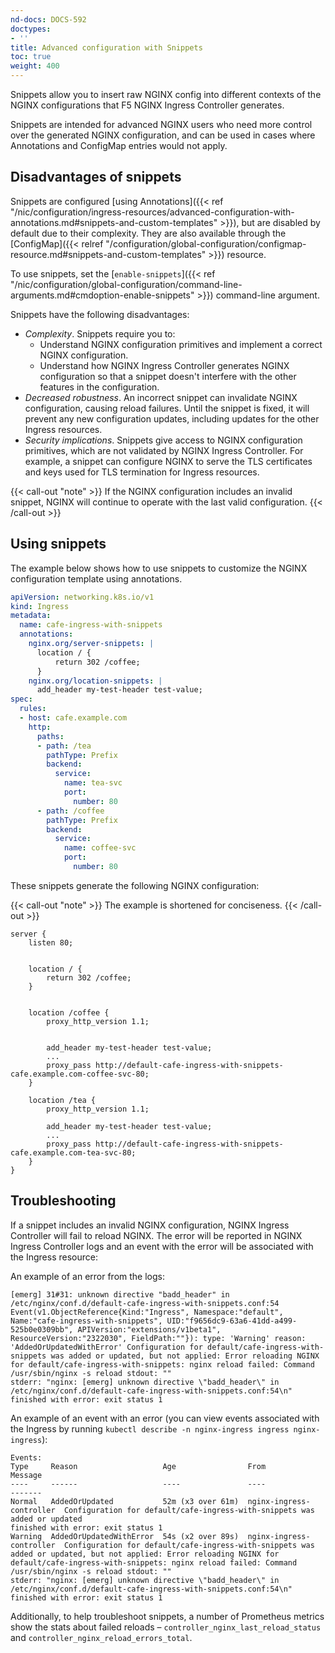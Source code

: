 ```yaml
---
nd-docs: DOCS-592
doctypes:
- ''
title: Advanced configuration with Snippets
toc: true
weight: 400
---
```


Snippets allow you to insert raw NGINX config into different contexts of the NGINX configurations that F5 NGINX Ingress Controller generates.

Snippets are intended for advanced NGINX users who need more control over the generated NGINX configuration, and can be used in cases where Annotations and ConfigMap entries would not apply.



## Disadvantages of snippets

Snippets are configured [using Annotations]({{< ref "/nic/configuration/ingress-resources/advanced-configuration-with-annotations.md#snippets-and-custom-templates" >}}), but are disabled by default due to their complexity. They are also available through the [ConfigMap]({{< relref "/configuration/global-configuration/configmap-resource.md#snippets-and-custom-templates" >}}) resource.

To use snippets, set the [`enable-snippets`]({{< ref "/nic/configuration/global-configuration/command-line-arguments.md#cmdoption-enable-snippets" >}}) command-line argument.

Snippets have the following disadvantages:

- *Complexity*. Snippets require you to:
  - Understand NGINX configuration primitives and implement a correct NGINX configuration.
  - Understand how NGINX Ingress Controller generates NGINX configuration so that a snippet doesn't interfere with the other features in the configuration.
- *Decreased robustness*. An incorrect snippet can invalidate NGINX configuration, causing reload failures. Until the snippet is fixed, it will prevent any new configuration updates, including updates for the other Ingress resources.
- *Security implications*. Snippets give access to NGINX configuration primitives, which are not validated by NGINX Ingress Controller. For example, a snippet can configure NGINX to serve the TLS certificates and keys used for TLS termination for Ingress resources.

{{< call-out "note" >}} If the NGINX configuration includes an invalid snippet, NGINX will continue to operate with the last valid configuration. {{< /call-out >}}

## Using snippets

The example below shows how to use snippets to customize the NGINX configuration template using annotations.

```yaml
apiVersion: networking.k8s.io/v1
kind: Ingress
metadata:
  name: cafe-ingress-with-snippets
  annotations:
    nginx.org/server-snippets: |
      location / {
          return 302 /coffee;
      }
    nginx.org/location-snippets: |
      add_header my-test-header test-value;
spec:
  rules:
  - host: cafe.example.com
    http:
      paths:
      - path: /tea
        pathType: Prefix
        backend:
          service:
            name: tea-svc
            port:
              number: 80
      - path: /coffee
        pathType: Prefix
        backend:
          service:
            name: coffee-svc
            port:
              number: 80
```

These snippets generate the following NGINX configuration:

{{< call-out "note" >}} The example is shortened for conciseness. {{< /call-out >}}

```nginx
server {
    listen 80;


    location / {
        return 302 /coffee;
    }


    location /coffee {
        proxy_http_version 1.1;


        add_header my-test-header test-value;
        ...
        proxy_pass http://default-cafe-ingress-with-snippets-cafe.example.com-coffee-svc-80;
    }

    location /tea {
        proxy_http_version 1.1;

        add_header my-test-header test-value;
        ...
        proxy_pass http://default-cafe-ingress-with-snippets-cafe.example.com-tea-svc-80;
    }
}
```

## Troubleshooting

If a snippet includes an invalid NGINX configuration, NGINX Ingress Controller will fail to reload NGINX. The error will be reported in NGINX Ingress Controller logs and an event with the error will be associated with the Ingress resource:

An example of an error from the logs:

```text
[emerg] 31#31: unknown directive "badd_header" in /etc/nginx/conf.d/default-cafe-ingress-with-snippets.conf:54
Event(v1.ObjectReference{Kind:"Ingress", Namespace:"default", Name:"cafe-ingress-with-snippets", UID:"f9656dc9-63a6-41dd-a499-525b0e0309bb", APIVersion:"extensions/v1beta1", ResourceVersion:"2322030", FieldPath:""}): type: 'Warning' reason: 'AddedOrUpdatedWithError' Configuration for default/cafe-ingress-with-snippets was added or updated, but not applied: Error reloading NGINX for default/cafe-ingress-with-snippets: nginx reload failed: Command /usr/sbin/nginx -s reload stdout: ""
stderr: "nginx: [emerg] unknown directive \"badd_header\" in /etc/nginx/conf.d/default-cafe-ingress-with-snippets.conf:54\n"
finished with error: exit status 1
```

An example of an event with an error (you can view events associated with the Ingress by running `kubectl describe -n nginx-ingress ingress nginx-ingress`):

```text
Events:
Type     Reason                   Age                From                      Message
----     ------                   ----               ----                      -------
Normal   AddedOrUpdated           52m (x3 over 61m)  nginx-ingress-controller  Configuration for default/cafe-ingress-with-snippets was added or updated
finished with error: exit status 1
Warning  AddedOrUpdatedWithError  54s (x2 over 89s)  nginx-ingress-controller  Configuration for default/cafe-ingress-with-snippets was added or updated, but not applied: Error reloading NGINX for default/cafe-ingress-with-snippets: nginx reload failed: Command /usr/sbin/nginx -s reload stdout: ""
stderr: "nginx: [emerg] unknown directive \"badd_header\" in /etc/nginx/conf.d/default-cafe-ingress-with-snippets.conf:54\n"
finished with error: exit status 1
```

Additionally, to help troubleshoot snippets, a number of Prometheus metrics show the stats about failed reloads – `controller_nginx_last_reload_status` and `controller_nginx_reload_errors_total`.
